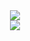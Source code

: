 <!--START_SECTION:waka-->
<!--END_SECTION:waka-->

<div align="center">
    <img src="https://github-readme-stats.vercel.app/api?username=ARW1N&bg_color=30,6c00c1,0018d4&title_color=fff&text_color=fff">
<br>
    <img src="https://github-readme-stats.vercel.app/api/top-langs/?username=ARW1N&bg_color=30,6c00c1,0018d4&title_color=fff&text_color=fff&layout=compact">
<br>
</div>

